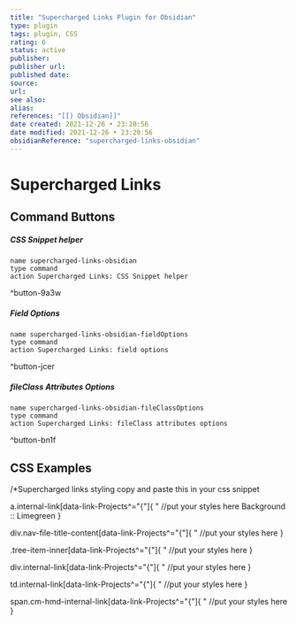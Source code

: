 ```yaml
---
title: "Supercharged Links Plugin for Obsidian"
type: plugin
tags: plugin, CSS
rating: 6
status: active
publisher: 
publisher url: 
published date: 
source: 
url: 
see also:
alias:
references: "[[) Obsidian]]"
date created: 2021-12-26 • 23:20:56
date modified: 2021-12-26 • 23:20:56
obsidianReference: "supercharged-links-obsidian"
---
```


# Supercharged Links


## Command Buttons

##### CSS Snippet helper

```button
name supercharged-links-obsidian
type command
action Supercharged Links: CSS Snippet helper
```
^button-9a3w

#####  Field Options

```button
name supercharged-links-obsidian-fieldOptions
type command
action Supercharged Links: field options
```
^button-jcer

##### fileClass Attributes Options

```button
name supercharged-links-obsidian-fileClassOptions
type command
action Supercharged Links: fileClass attributes options
```
^button-bn1f

## CSS Examples
/*Supercharged links styling
copy and paste this in your css snippet

a.internal-link[data-link-Projects^="{"]{
"    //put your styles here
Background :: Limegreen
}

div.nav-file-title-content[data-link-Projects^="{"]{
"    //put your styles here
}

.tree-item-inner[data-link-Projects^="{"]{
"    //put your styles here
}

div.internal-link[data-link-Projects^="{"]{
"    //put your styles here
}

td.internal-link[data-link-Projects^="{"]{
"    //put your styles here
}

span.cm-hmd-internal-link[data-link-Projects^="{"]{
"    //put your styles here
}


